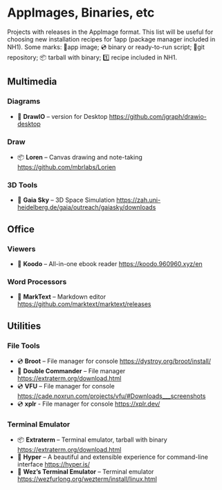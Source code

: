 # AppImages, Binaries, etc

Projects with releases in the AppImage format. This list will be useful for choosing new installation recipes for 1app (package manager included in NH1). Some marks: 📀app image; 💿 binary or ready-to-run script; 📡git repository; 📦 tarball with binary; 1️⃣ recipe included in NH1.

## Multimedia

### Diagrams

* 📀 **DrawIO** – version for Desktop https://github.com/jgraph/drawio-desktop

### Draw

* 📦 **Loren** – Canvas drawing and note-taking https://github.com/mbrlabs/Lorien

### 3D Tools

* 📀 **Gaia Sky** – 3D Space Simulation https://zah.uni-heidelberg.de/gaia/outreach/gaiasky/downloads

## Office

### Viewers

* 📀 **Koodo** – All-in-one ebook reader https://koodo.960960.xyz/en

### Word Processors

* 📀 **MarkText** – Markdown editor https://github.com/marktext/marktext/releases

## Utilities

### File Tools

* 💿 **Broot** – File manager for console https://dystroy.org/broot/install/
* 📀 **Double Commander** – File manager https://extraterm.org/download.html
* 💿 **VFU** – File manager for console https://cade.noxrun.com/projects/vfu/#Downloads___screenshots
* 💿 **xplr** - File manager for console https://xplr.dev/

### Terminal Emulator

* 📦 **Extraterm** – Terminal emulator, tarball with binary https://extraterm.org/download.html
* 📀 **Hyper** – A beautiful and extensible experience for command-line interface https://hyper.is/
* 📀 **Wez’s Terminal Emulator** – Terminal emulator https://wezfurlong.org/wezterm/install/linux.html
